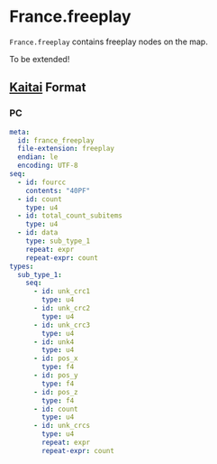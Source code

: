 # France.freeplay

`France.freeplay` contains freeplay nodes on the map.

To be extended!

## [Kaitai](http://kaitai.io/) Format

### PC

```yaml
meta:
  id: france_freeplay
  file-extension: freeplay
  endian: le
  encoding: UTF-8
seq:
  - id: fourcc
    contents: "40PF"
  - id: count
    type: u4
  - id: total_count_subitems
    type: u4
  - id: data
    type: sub_type_1
    repeat: expr
    repeat-expr: count
types:
  sub_type_1:
    seq:
      - id: unk_crc1
        type: u4
      - id: unk_crc2
        type: u4
      - id: unk_crc3
        type: u4
      - id: unk4
        type: u4
      - id: pos_x
        type: f4
      - id: pos_y
        type: f4
      - id: pos_z
        type: f4
      - id: count
        type: u4
      - id: unk_crcs
        type: u4
        repeat: expr
        repeat-expr: count
```
